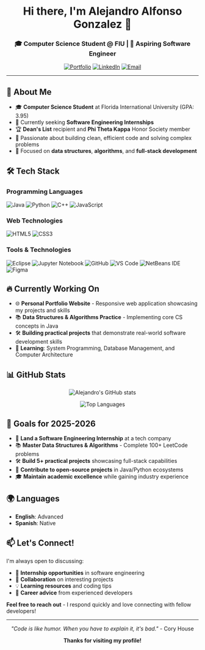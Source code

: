 <div align="center">

# Hi there, I'm Alejandro Alfonso Gonzalez 👋

### 🎓 Computer Science Student @ FIU | 🚀 Aspiring Software Engineer

[![Portfolio](https://img.shields.io/badge/Portfolio-%23000000.svg?style=for-the-badge&logo=firefox&logoColor=#FF7139)](https://aalfonsog00.github.io)
[![LinkedIn](https://img.shields.io/badge/linkedin-%230077B5.svg?style=for-the-badge&logo=linkedin&logoColor=white)](https://www.linkedin.com/in/alejandro-alfonso-gonzalez-b91b22303/)
[![Email](https://img.shields.io/badge/Gmail-D14836?style=for-the-badge&logo=gmail&logoColor=white)](mailto:alejandroalfonso4427@gmail.com)

</div>

---

## 🚀 About Me

- 🎓 **Computer Science Student** at Florida International University (GPA: 3.95)
- 💼 Currently seeking **Software Engineering Internships**
- 🏆 **Dean's List** recipient and **Phi Theta Kappa** Honor Society member
- 🌱 Passionate about building clean, efficient code and solving complex problems
- 🎯 Focused on **data structures**, **algorithms**, and **full-stack development**

## 🛠️ Tech Stack

### Programming Languages
![Java](https://img.shields.io/badge/Java-ED8B00?style=for-the-badge&logo=openjdk&logoColor=white)
![Python](https://img.shields.io/badge/Python-3776AB?style=for-the-badge&logo=python&logoColor=white)
![C++](https://img.shields.io/badge/C%2B%2B-00599C?style=for-the-badge&logo=c%2B%2B&logoColor=white)
![JavaScript](https://img.shields.io/badge/JavaScript-F7DF1E?style=for-the-badge&logo=javascript&logoColor=black)

### Web Technologies
![HTML5](https://img.shields.io/badge/HTML5-E34F26?style=for-the-badge&logo=html5&logoColor=white)
![CSS3](https://img.shields.io/badge/CSS3-1572B6?style=for-the-badge&logo=css3&logoColor=white)

### Tools & Technologies
![Eclipse](https://img.shields.io/badge/Eclipse-FE7A16.svg?style=for-the-badge&logo=Eclipse&logoColor=white)
![Jupyter Notebook](https://img.shields.io/badge/jupyter-%23FA0F00.svg?style=for-the-badge&logo=jupyter&logoColor=white)
![GitHub](https://img.shields.io/badge/GitHub-100000?style=for-the-badge&logo=github&logoColor=white)
![VS Code](https://img.shields.io/badge/VS%20Code-0078d4?style=for-the-badge&logo=visual-studio-code&logoColor=white)
![NetBeans IDE](https://img.shields.io/badge/NetBeansIDE-1B6AC6.svg?style=for-the-badge&logo=apache-netbeans-ide&logoColor=white)
![Figma](https://img.shields.io/badge/Figma-F24E1E?style=for-the-badge&logo=figma&logoColor=white)

## 🔥 Currently Working On

- 🌐 **Personal Portfolio Website** - Responsive web application showcasing my projects and skills
- 📚 **Data Structures & Algorithms Practice** - Implementing core CS concepts in Java
- 🛠️ **Building practical projects** that demonstrate real-world software development skills
- 📖 **Learning**: System Programming, Database Management, and Computer Architecture

## 📊 GitHub Stats

<div align="center">

![Alejandro's GitHub stats](https://github-readme-stats.vercel.app/api?username=aalfonsog00&show_icons=true&theme=react&hide_border=true&count_private=true)

![Top Languages](https://github-readme-stats.vercel.app/api/top-langs/?username=aalfonsog00&layout=compact&theme=react&hide_border=true)

</div>

## 🎯 Goals for 2025-2026

- 🚀 **Land a Software Engineering Internship** at a tech company
- 📚 **Master Data Structures & Algorithms** - Complete 100+ LeetCode problems
- 🛠️ **Build 5+ practical projects** showcasing full-stack capabilities
- 🤝 **Contribute to open-source projects** in Java/Python ecosystems
- 🎓 **Maintain academic excellence** while gaining industry experience

## 🌍 Languages

- **English**: Advanced
- **Spanish**: Native

## 📫 Let's Connect!

I'm always open to discussing:
- 💼 **Internship opportunities** in software engineering
- 🤝 **Collaboration** on interesting projects
- 💡 **Learning resources** and coding tips
- 🎯 **Career advice** from experienced developers

**Feel free to reach out** - I respond quickly and love connecting with fellow developers!

---

<div align="center">

*"Code is like humor. When you have to explain it, it's bad."* - Cory House

**Thanks for visiting my profile!**
